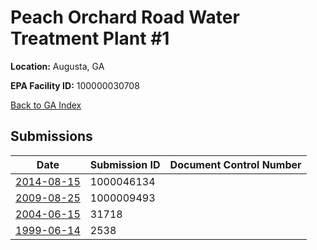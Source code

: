 # Peach Orchard Road Water Treatment Plant #1

**Location:** Augusta, GA

**EPA Facility ID:** 100000030708

[Back to GA Index](../../index.md)

## Submissions

| Date | Submission ID | Document Control Number |
|------|--------------|-------------------------|
| [2014-08-15](submissions/1000046134.md) | 1000046134 |  |
| [2009-08-25](submissions/1000009493.md) | 1000009493 |  |
| [2004-06-15](submissions/31718.md) | 31718 |  |
| [1999-06-14](submissions/2538.md) | 2538 |  |
